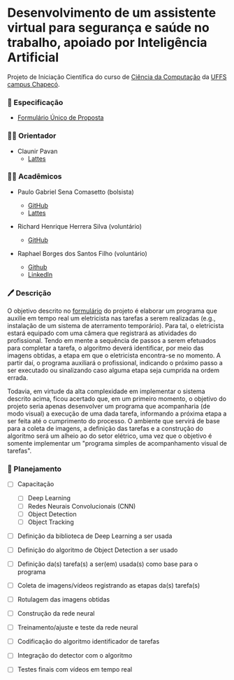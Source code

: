 # Desenvolvimento de um assistente virtual para segurança e saúde no trabalho, apoiado por Inteligência Artificial

Projeto de Iniciação Científica do curso de [Ciência da Computação](http://cc.uffs.edu.br/)
da [UFFS campus Chapecó](https://www.uffs.edu.br/campi/chapeco).

### :scroll: Especificação

- [Formulário Único de Proposta][form]

### :man_teacher: Orientador

- Claunir Pavan
  - [Lattes](http://lattes.cnpq.br/7362574930328474)

### :man_student: Acadêmicos

- Paulo Gabriel Sena Comasetto (bolsista)
  - [GitHub](https://github.com/paulogsc)
  - [Lattes](http://lattes.cnpq.br/1331812120349303)

- Richard Henrique Herrera Silva (voluntário)
  - [GitHub](https://github.com/henriqueherrera)

- Raphael Borges dos Santos Filho (voluntário)
  - [Github](http://github.com/oraphaborges)
  - [LinkedIn](https://br.linkedin.com/in/raphael-borges-63a04591)

### :pen: Descrição

O objetivo descrito no [formulário][form] do projeto é elaborar um programa que auxilie em tempo real um eletricista nas tarefas a serem realizadas (e.g., instalação de um sistema de aterramento temporário).
Para tal, o eletricista estará equipado com uma câmera que registrará as atividades do profissional. Tendo em mente a sequência de passos a serem efetuados para completar a tarefa, o algoritmo deverá identificar, por meio das imagens obtidas, a etapa em que o eletricista encontra-se no momento. A partir daí, o programa auxiliará o profissional, indicando o próximo passo a ser executado ou sinalizando caso alguma etapa seja cumprida na ordem errada.

Todavia, em virtude da alta complexidade em implementar o sistema descrito acima, ficou acertado que, em um primeiro momento, o objetivo do projeto seria apenas desenvolver um programa que acompanharia (de modo visual) a execução de uma dada tarefa, informando a próxima etapa a ser feita até o cumprimento do processo. O ambiente que servirá de base para a coleta de imagens, a definição das tarefas e a construção do algoritmo será um alheio ao do setor elétrico, uma vez que o objetivo é somente implementar um "programa simples de acompanhamento visual de tarefas".

### :page_facing_up: Planejamento

- [ ] Capacitação
    - [ ] Deep Learning
    - [ ] Redes Neurais Convolucionais (CNN)
    - [ ] Object Detection
    - [ ] Object Tracking
- [ ] Definição da biblioteca de Deep Learning a ser usada
- [ ] Definição do algoritmo de Object Detection a ser usado
- [ ] Definição da(s) tarefa(s) a ser(em) usada(s) como base para o programa
- [ ] Coleta de imagens/vídeos registrando as etapas da(s) tarefa(s)
- [ ] Rotulagem das imagens obtidas
- [ ] Construção da rede neural
- [ ] Treinamento/ajuste e teste da rede neural
- [ ] Codificação do algoritmo identificador de tarefas
- [ ] Integração do detector com o algoritmo
- [ ] Testes finais com vídeos em tempo real


[form]: ../master/Documentos/Formulario%20Unico%20de%20Proposta.pdf
